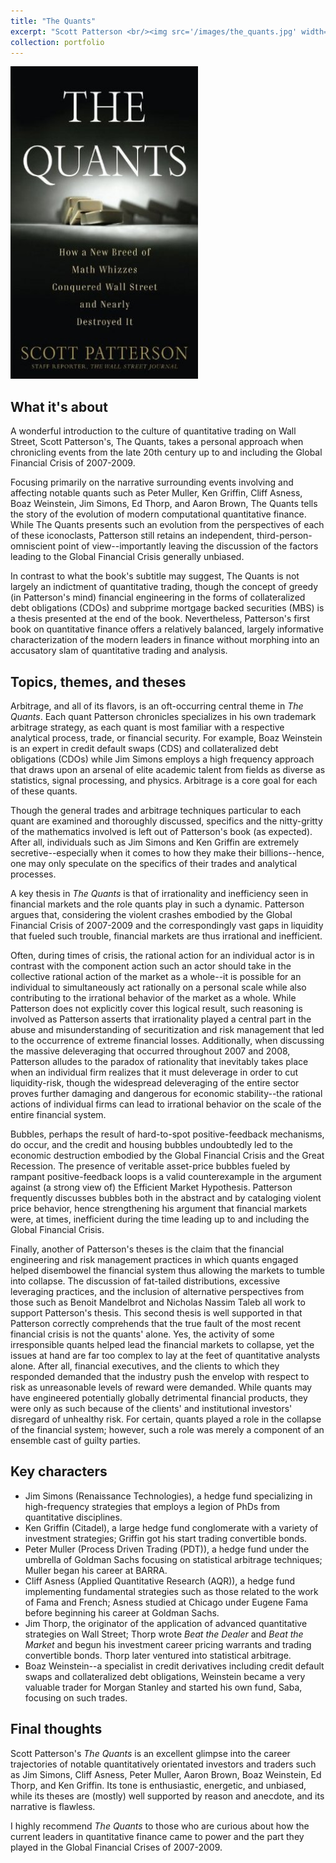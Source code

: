 ```yaml
---
title: "The Quants"
excerpt: "Scott Patterson <br/><img src='/images/the_quants.jpg' width='300' height='500'>""
collection: portfolio
---
```


<img src='/images/the_quants.jpg' width='300' height='500'>

## What it's about
A wonderful introduction to the culture of quantitative trading on Wall Street, Scott Patterson's, The Quants, takes a personal approach when chronicling events from the late 20th century up to and including the Global Financial Crisis of 2007-2009.

Focusing primarily on the narrative surrounding events involving and affecting notable quants such as Peter Muller, Ken Griffin, Cliff Asness, Boaz Weinstein, Jim Simons, Ed Thorp, and Aaron Brown, The Quants tells the story of the evolution of modern computational quantitative finance.  While The Quants presents such an evolution from the perspectives of each of these iconoclasts, Patterson still retains an independent, third-person-omniscient point of view--importantly leaving the discussion of the factors leading to the Global Financial Crisis generally unbiased.

In contrast to what the book's subtitle may suggest, The Quants is not largely an indictment of quantitative trading, though the concept of greedy (in Patterson's mind) financial engineering in the forms of collateralized debt obligations (CDOs) and subprime mortgage backed securities (MBS) is a thesis presented at the end of the book.  Nevertheless, Patterson's first book on quantitative finance offers a relatively balanced, largely informative characterization of the modern leaders in finance without morphing into an accusatory slam of quantitative trading and analysis.

## Topics, themes, and theses
Arbitrage, and all of its flavors, is an oft-occurring central theme in *The Quants*.  Each quant Patterson chronicles specializes in his own trademark arbitrage strategy, as each quant is most familiar with a respective analytical process, trade, or financial security.  For example, Boaz Weinstein is an expert in credit default swaps (CDS) and collateralized debt obligations (CDOs) while Jim Simons employs a high frequency approach that draws upon an arsenal of elite academic talent from fields as diverse as statistics, signal processing, and physics.  Arbitrage is a core goal for each of these quants.

Though the general trades and arbitrage techniques particular to each quant are examined and thoroughly discussed, specifics and the nitty-gritty of the mathematics involved is left out of Patterson's book (as expected).  After all, individuals such as Jim Simons and Ken Griffin are extremely secretive--especially when it comes to how they make their billions--hence, one may only speculate on the specifics of their trades and analytical processes.

A key thesis in *The Quants* is that of irrationality and inefficiency seen in financial markets and the role quants play in such a dynamic.  Patterson argues that, considering the violent crashes embodied by the Global Financial Crisis of 2007-2009 and the correspondingly vast gaps in liquidity that fueled such trouble, financial markets are thus irrational and inefficient.

Often, during times of crisis, the rational action for an individual actor is in contrast with the component action such an actor should take in the collective rational action of the market as a whole--it is possible for an individual to simultaneously act rationally on a personal scale while also contributing to the irrational behavior of the market as a whole.  While Patterson does not explicitly cover this logical result, such reasoning is involved as Patterson asserts that irrationality played a central part in the abuse and misunderstanding of securitization and risk management that led to the occurrence of extreme financial losses.  Additionally, when discussing the massive deleveraging that occurred throughout 2007 and 2008, Patterson alludes to the paradox of rationality that inevitably takes place when an individual firm realizes that it must deleverage in order to cut liquidity-risk, though the widespread deleveraging of the entire sector proves further damaging and dangerous for economic stability--the rational actions of individual firms can lead to irrational behavior on the scale of the entire financial system.

Bubbles, perhaps the result of hard-to-spot positive-feedback mechanisms, do occur, and the credit and housing bubbles undoubtedly led to the economic destruction embodied by the Global Financial Crisis and the Great Recession.  The presence of veritable asset-price bubbles fueled by rampant positive-feedback loops is a valid counterexample in the argument against (a strong view of) the Efficient Market Hypothesis.  Patterson frequently discusses bubbles both in the abstract and by cataloging violent price behavior, hence strengthening his argument that financial markets were, at times, inefficient during the time leading up to and including the Global Financial Crisis.

Finally, another of Patterson's theses is the claim that the financial engineering and risk management practices in which quants engaged helped disembowel the financial system thus allowing the markets to tumble into collapse.  The discussion of fat-tailed distributions, excessive leveraging practices, and the inclusion of alternative perspectives from those such as Benoit Mandelbrot and Nicholas Nassim Taleb all work to support Patterson's thesis.  This second thesis is well supported in that Patterson correctly comprehends that the true fault of the most recent financial crisis is not the quants' alone.  Yes, the activity of some irresponsible quants helped lead the financial markets to collapse, yet the issues at hand are far too complex to lay at the feet of quantitative analysts alone.  After all, financial executives, and the clients to which they responded demanded that the industry push the envelop with respect to risk as unreasonable levels of reward were demanded.  While quants may have engineered potentially globally detrimental financial products, they were only as such because of the clients' and institutional investors' disregard of unhealthy risk.  For certain, quants played a role in the collapse of the financial system; however, such a role was merely a component of an ensemble cast of guilty parties.

## Key characters
* Jim Simons (Renaissance Technologies), a hedge fund specializing in high-frequency strategies that employs a legion of PhDs from quantitative disciplines.
* Ken Griffin (Citadel), a large hedge fund conglomerate with a variety of investment strategies; Griffin got his start trading convertible bonds.
* Peter Muller (Process Driven Trading (PDT)), a hedge fund under the umbrella of Goldman Sachs focusing on statistical arbitrage techniques; Muller began his career at BARRA.
* Cliff Asness (Applied Quantitative Research (AQR)), a hedge fund implementing fundamental strategies such as those related to the work of Fama and French; Asness studied at Chicago under Eugene Fama before beginning his career at Goldman Sachs.
* Jim Thorp, the originator of the application of advanced quantitative strategies on Wall Street; Thorp wrote *Beat the Dealer* and *Beat the Market* and begun his investment career pricing warrants and trading convertible bonds.  Thorp later ventured into statistical arbitrage.
* Boaz Weinstein--a specialist in credit derivatives including credit default swaps and collateralized debt obligations, Weinstein became a very valuable trader for Morgan Stanley and started his own fund, Saba, focusing on such trades.

## Final thoughts
Scott Patterson's *The Quants* is an excellent glimpse into the career trajectories of notable quantitatively orientated investors and traders such as Jim Simons, Cliff Asness, Peter Muller, Aaron Brown, Boaz Weinstein, Ed Thorp, and Ken Griffin.  Its tone is enthusiastic, energetic, and unbiased, while its theses are (mostly) well supported by reason and anecdote, and its narrative is flawless.

I highly recommend *The Quants* to those who are curious about how the current leaders in quantitative finance came to power and the part they played in the Global Financial Crises of 2007-2009.
